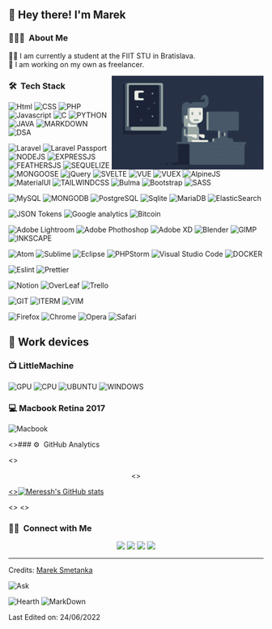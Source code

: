 <!---
<div style="text-align:center"><img src="https://smetankawebdev.sk/img/5.jpg" align="center" height="400"></div>
-->
<h2>👋 Hey there! I'm Marek</h2>

### 👨🏻‍💻  About Me

👨‍🎓 I am currently a student at the FIIT STU in Bratislava. <br>
💽 I am working on my own as freelancer.

<img alt="Night Coding" src="https://raw.githubusercontent.com/AVS1508/AVS1508/master/assets/Night-Coding.gif" align="right"/>

### 🛠  Tech Stack

![Html](https://img.shields.io/badge/HTML5-E34F26?style=for-the-badge&logo=html5&logoColor=white)
![CSS](https://img.shields.io/badge/CSS3-1572B6?style=for-the-badge&logo=css3&logoColor=white)
![PHP](https://img.shields.io/badge/PHP-777BB4?style=for-the-badge&logo=php&logoColor=white)
![Javascript](https://img.shields.io/badge/JavaScript-F7DF1E?style=for-the-badge&logo=javascript&logoColor=black)
![C](https://img.shields.io/badge/C-00599C?style=for-the-badge&logo=c&logoColor=white)
![PYTHON](https://img.shields.io/badge/Python-14354C?style=for-the-badge&logo=python&logoColor=white)
![JAVA](https://img.shields.io/badge/Java-ED8B00?style=for-the-badge&logo=java&logoColor=white)
![MARKDOWN](https://img.shields.io/badge/Markdown-000000?style=for-the-badge&logo=markdown&logoColor=white)
![DSA](https://img.shields.io/badge/Data_structures-000000?style=for-the-badge&logo=structure&logoColor=white)
 
![Laravel](https://img.shields.io/badge/Laravel-FF2D20?style=for-the-badge&logo=laravel&logoColor=white)
![Laravel Passport](https://img.shields.io/badge/Laravel%20Passport-FF2D20?style=for-the-badge&logo=laravel&logoColor=white)
![NODEJS](https://img.shields.io/badge/Node.js-339933?style=for-the-badge&logo=nodedotjs&logoColor=white)
![EXPRESSJS](https://img.shields.io/badge/Express.js-000000?style=for-the-badge&logo=express&logoColor=white)
![FEATHERSJS](https://img.shields.io/badge/FeathersJS-F34E68?style=for-the-badge&logo=featherjs&logoColor=white)
![SEQUELIZE](https://img.shields.io/badge/Sequelize-52B0E7?style=for-the-badge&logo=Sequelize&logoColor=white)
![MONGOOSE](https://img.shields.io/badge/Mongoose-4EA94B?style=for-the-badge&logo=mongoose&logoColor=white)
![jQuery](https://img.shields.io/badge/jQuery-0769AD?style=for-the-badge&logo=jquery&logoColor=white)
![SVELTE](https://img.shields.io/badge/Svelte-4A4A55?style=for-the-badge&logo=svelte&logoColor=FF3E00)
![VUE](https://img.shields.io/badge/Vue.js-35495E?style=for-the-badge&logo=vue.js&logoColor=4FC08D)
![VUEX](https://img.shields.io/badge/Vuex.js-35495E?style=for-the-badge&logo=vue.js&logoColor=4FC08D)
![AlpineJS](https://img.shields.io/badge/Alpine.js-35495E?style=for-the-badge&logo=alpine.js&logoColor=4FC08D)
![MaterialUI](https://img.shields.io/badge/Material--UI-0081CB?style=for-the-badge&logo=material-ui&logoColor=white)
![TAILWINDCSS](https://img.shields.io/badge/Tailwind_CSS-38B2AC?style=for-the-badge&logo=tailwind-css&logoColor=white)
![Bulma](https://img.shields.io/badge/Bulma-38B2AC?style=for-the-badge&logo=bulma-css&logoColor=white)
![Bootstrap](https://img.shields.io/badge/Bootstrap-563D7C?style=for-the-badge&logo=bootstrap&logoColor=white)
![SASS](https://img.shields.io/badge/Sass-CC6699?style=for-the-badge&logo=sass&logoColor=white)

![MySQL](https://img.shields.io/badge/MySQL-00000F?style=for-the-badge&logo=mysql&logoColor=white)
![MONGODB](https://img.shields.io/badge/MongoDB-4EA94B?style=for-the-badge&logo=mongodb&logoColor=white)
![PostgreSQL](https://img.shields.io/badge/PostgreSQL-316192?style=for-the-badge&logo=postgresql&logoColor=white)
![Sqlite](https://img.shields.io/badge/SQLite-07405E?style=for-the-badge&logo=sqlite&logoColor=white)
![MariaDB](https://img.shields.io/badge/MariaDB-003545?style=for-the-badge&logo=mariadb&logoColor=white)
![ElasticSearch](https://img.shields.io/badge/Elastic_Search-005571?style=for-the-badge&logo=elasticsearch&logoColor=white)

![JSON Tokens](https://img.shields.io/badge/json%20web%20tokens-323330?style=for-the-badge&logo=json-web-tokens&logoColor=pink)
![Google analytics](https://img.shields.io/badge/Google%20Analytics-E37400?style=for-the-badge&logo=google%20analytics&logoColor=white)
![Bitcoin](https://img.shields.io/badge/Bitcoin-000000?style=for-the-badge&logo=bitcoin&logoColor=white)

![Adobe Lightroom](https://img.shields.io/badge/Adobe%20Lightroom-31A8FF?style=for-the-badge&logo=Adobe%20Lightroom&logoColor=white)
![Adobe Phothoshop](https://img.shields.io/badge/Adobe%20Photoshop-31A8FF?style=for-the-badge&logo=Adobe%20Photoshop&logoColor=black)
![Adobe XD](https://img.shields.io/badge/Adobe%20XD-470137?style=for-the-badge&logo=Adobe%20XD&logoColor=#FF61F6)
![Blender](https://img.shields.io/badge/blender-%23F5792A.svg?style=for-the-badge&logo=blender&logoColor=white)
![GIMP](https://img.shields.io/badge/gimp-5C5543?style=for-the-badge&logo=gimp&logoColor=white)
![INKSCAPE](https://img.shields.io/badge/Inkscape-000000?style=for-the-badge&logo=Inkscape&logoColor=white)

![Atom](https://img.shields.io/badge/Atom-66595C?style=for-the-badge&logo=Atom&logoColor=white)
![Sublime]( https://img.shields.io/badge/sublime_text-%23575757.svg?&style=for-the-badge&logo=sublime-text&logoColor=important)
![Eclipse](https://img.shields.io/badge/Eclipse-2C2255?style=for-the-badge&logo=eclipse&logoColor=white)
![PHPStorm](http://img.shields.io/badge/-PHPStorm-181717?style=for-the-badge&logo=phpstorm&logoColor=white)
![Visual Studio Code](https://img.shields.io/badge/Visual_Studio_Code-0078D4?style=for-the-badge&logo=visual%20studio%20code&logoColor=white)
![DOCKER](https://img.shields.io/badge/Docker-2CA5E0?style=for-the-badge&logo=docker&logoColor=white)

![Eslint](https://img.shields.io/badge/eslint-3A33D1?style=for-the-badge&logo=eslint&logoColor=white)
![Prettier](https://img.shields.io/badge/prettier-1A2C34?style=for-the-badge&logo=prettier&logoColor=F7BA3E)

![Notion](https://img.shields.io/badge/Notion-000000?style=for-the-badge&logo=notion&logoColor=white)
![OverLeaf](https://img.shields.io/badge/Overleaf-47A141?style=for-the-badge&logo=Overleaf&logoColor=white)
![Trello](https://img.shields.io/badge/Trello-0052CC?style=for-the-badge&logo=trello&logoColor=white)

![GIT](https://img.shields.io/badge/GIT-E44C30?style=for-the-badge&logo=git&logoColor=white)
![ITERM](https://img.shields.io/badge/iTerm2-000000?style=for-the-badge&logo=iterm2&logoColor=white)
![VIM](https://img.shields.io/badge/VIM-%2311AB00.svg?&style=for-the-badge&logo=vim&logoColor=white)

![Firefox](https://img.shields.io/badge/Firefox_Browser-FF7139?style=for-the-badge&logo=Firefox-Browser&logoColor=white)
![Chrome](https://img.shields.io/badge/Google_chrome-4285F4?style=for-the-badge&logo=Google-chrome&logoColor=white)
![Opera](https://img.shields.io/badge/Opera-FF1B2D?style=for-the-badge&logo=Opera&logoColor=white)
![Safari](https://img.shields.io/badge/Safari-FF1B2D?style=for-the-badge&logo=Safari&logoColor=white)
![]()

<h2>🧮 Work devices</h2>

### 📺 LittleMachine
![GPU](https://img.shields.io/badge/NVIDIA-GTX1650-76B900?style=for-the-badge&logo=nvidia&logoColor=white)
![CPU](https://img.shields.io/badge/Intel-Core_i5_10400F-0071C5?style=for-the-badge&logo=intel&logoColor=white)
![UBUNTU](https://img.shields.io/badge/Ubuntu-E95420?style=for-the-badge&logo=ubuntu&logoColor=white)
![WINDOWS](https://img.shields.io/badge/Windows-0078D6?style=for-the-badge&logo=windows&logoColor=white)


### 💻 Macbook Retina 2017
![Macbook](https://img.shields.io/badge/Apple-MacBook_Retina_2017?style=for-the-badge&logo=apple&logoColor=white)

<>### ⚙️  GitHub Analytics

<> <p align="center">
<> <a href="https://github.com/Meressh">
 
 <>[![Meressh's GitHub stats](https://github-readme-stats.vercel.app/api?username=Meressh&count_private=true&show_icons=true)](https://github.com/anuraghazra/github-readme-stats)
 
<> </a>
<> </p>

### 🤝🏻  Connect with Me

<p align="center">
<a href="https://www.smetankawebdev.sk"><img src="https://img.shields.io/badge/-smetankawebdev.sk-3423A6?style=flat&logo=Google-Chrome&logoColor=white"/></a>
<a href="[https://www.linkedin.com/in/marek-smetanka-b52137179](https://www.linkedin.com/in/marek-smetanka-b52137179)"><img src="https://img.shields.io/badge/-Marek%20Smetanka-0077B5?style=flat&logo=Linkedin&logoColor=white"/></a>
<a href="mailto:marek@smetankawebdev.sk"><img src="https://img.shields.io/badge/-marek@smetankawebdev.com-D14836?style=flat&logo=Gmail&logoColor=white"/></a>
<a href="https://www.facebook.com/marek.wscb"><img src="https://img.shields.io/badge/-@Marek%20Smetanka-1877F2?style=flat&logo=Facebook&logoColor=white"/></a>
</p>

-----

Credits: [Marek Smetanka](https://github.com/Meressh)


![Ask](https://img.shields.io/badge/Ask%20me-anything-1abc9c.svg)
<!--![WebsiteUp](https://img.shields.io/uptimerobot/status/m778918918-3e92c097147760ee39d02d36)-->

![Hearth](https://ForTheBadge.com/images/badges/built-with-love.svg)
![MarkDown](https://img.shields.io/badge/Made%20with-Markdown-1f425f.svg)

Last Edited on: 24/06/2022
